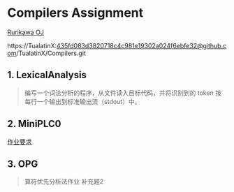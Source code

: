 # Compilers Assignment

[Rurikawa OJ](https://oj.karenia.cc/)

https://TualatinX:435fd083d3820718c4c981e19302a024f6ebfe32@github.com/TualatinX/Compilers.git

## 1. LexicalAnalysis

> 编写一个词法分析的程序，从文件读入目标代码，并将识别到的 token 按每行一个输出到标准输出流（stdout）中。

## 2. MiniPLC0

[作业要求](https://github.com/BUAA-SE-Compiling/miniplc0-handbook)

## 3. OPG

> 算符优先分析法作业 补充题2